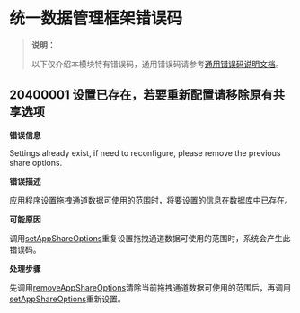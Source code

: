 # 统一数据管理框架错误码

> **说明：**
>
> 以下仅介绍本模块特有错误码，通用错误码请参考[通用错误码说明文档](../errorcode-universal.md)。

## 20400001 设置已存在，若要重新配置请移除原有共享选项

**错误信息**

Settings already exist, if need to reconfigure, please remove the previous share options.

**错误描述**

应用程序设置拖拽通道数据可使用的范围时，将要设置的信息在数据库中已存在。

**可能原因**

调用[setAppShareOptions](js-apis-data-unifiedDataChannel.md#unifieddatachannelsetappshareoptions14)重复设置拖拽通道数据可使用的范围时，系统会产生此错误码。

**处理步骤**

先调用[removeAppShareOptions](js-apis-data-unifiedDataChannel.md#unifieddatachannelremoveappshareoptions14)清除当前拖拽通道数据可使用的范围后，再调用[setAppShareOptions](js-apis-data-unifiedDataChannel.md#unifieddatachannelsetappshareoptions14)重新设置。
